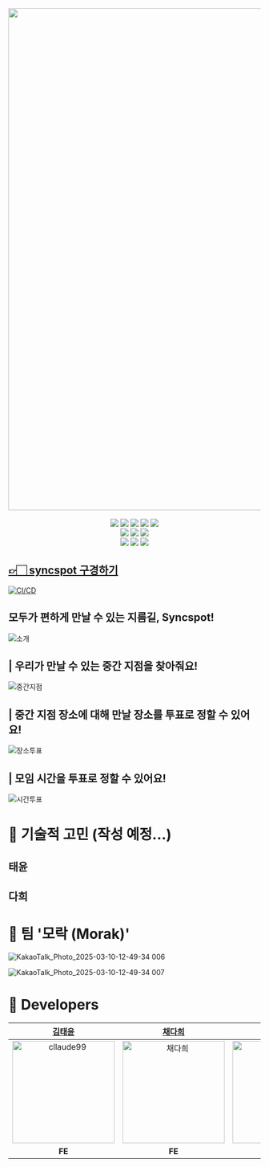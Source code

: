 <div align="center">
    <img src="https://github.com/user-attachments/assets/414c6915-f91c-4fe0-8be5-eb4f6c92523c" width="1000" />  <br/><br/>
    <img src="https://img.shields.io/badge/Node.js-22.7.0-339933?logo=nodedotjs"/>
    <img src="https://img.shields.io/badge/React-18.3.1-61DAFB?logo=react"/>
    <img src="https://img.shields.io/badge/TypeScript-5.6.3-3178C6?logo=typescript"/>
    <img src="https://img.shields.io/badge/Vite-5.4.10-646CFF?logo=vite"/>
    <img src="https://img.shields.io/badge/Yarn-4.5.1-2C8EBB?logo=yarn"/>
    <br />
    <img src="https://img.shields.io/badge/Tailwind_CSS-3.4.14-06B6D4?logo=tailwindcss"/>
    <img src="https://img.shields.io/badge/React_Query-5.59.20-FF4154?logo=reactquery"/>
    <img src="https://img.shields.io/badge/React_Router-6.28.0-CA4245?logo=reactrouter"/>
    <br />
    <img src="https://img.shields.io/badge/Zustand-5.0.2-000000?logo=zustand"/>
    <img src="https://img.shields.io/badge/Axios-1.7.7-5A29E4?logo=axios"/>
    <img src="https://img.shields.io/badge/ESLint-9.13.0-4B32C3?logo=eslint"/>
</div>

## [👉🏻 syncspot 구경하기](https://syncspot.kr/)

[![CI/CD](https://github.com/Cotato-Syncspot/Syncspot-FE/actions/workflows//cicd.yml/badge.svg)](https://github.com/Cotato-Syncspot/Syncspot-FE/actions/workflows//cicd.yml)

## 모두가 편하게 만날 수 있는 지름길, Syncspot!<br/>

![소개](https://github.com/user-attachments/assets/20714dbf-f7e4-4b94-9028-804873fc5af7)

## | 우리가 만날 수 있는 중간 지점을 찾아줘요!

![중간지점](https://github.com/user-attachments/assets/2c53e942-5e9b-48eb-a338-dd966cc48e81)

## | 중간 지점 장소에 대해 만날 장소를 투표로 정할 수 있어요!

![장소투표](https://github.com/user-attachments/assets/360e4c3d-0caa-46a4-b570-8a6d8092714b)

## | 모임 시간을 투표로 정할 수 있어요!

![시간투표](https://github.com/user-attachments/assets/cc9f5002-8a2b-4392-83df-afb426581b48)

# 🤔 기술적 고민 (작성 예정...)

## 태윤

## 다희

# 🍻 팀 '모락 (Morak)'

![KakaoTalk_Photo_2025-03-10-12-49-34 006](https://github.com/user-attachments/assets/5aa12558-7a1c-4a3b-9f9b-61526b8e729c)

![KakaoTalk_Photo_2025-03-10-12-49-34 007](https://github.com/user-attachments/assets/5e0309a3-0b8f-48cd-8461-c25b1d4a5504)


# 🐬 Developers
|                                               [김태윤](https://github.com/Cllaude99)                                                |                                                  [채다희](https://github.com/chae-dahee)                                                  |                                               [윤찬호](https://github.com/yooooonshine)                                                |                                                   [신예진](https://github.com/shinyj0)                                                   | 
| :--------------------------------------------------------------------------------------------------------------------------------------: | :---------------------------------------------------------------------------------------------------------------------------------------------: | :---------------------------------------------------------------------------------------------------------------------------------------------: | :---------------------------------------------------------------------------------------------------------------------------------------------: | 
| <img width="204" alt="cllaude99" src="https://github.com/user-attachments/assets/dce3081c-91b1-47df-8365-d9e241ecd7c8"> | <img width="204" alt="채다희" src="https://github.com/user-attachments/assets/eafb84c4-858a-4c52-a3fd-50dd1a5bf8b0"> | <img width="204" alt="윤찬호" src="https://github.com/user-attachments/assets/91e8ebe7-61f4-4b3c-8005-868869772289"> | <img width="204" alt="신예진" src="https://github.com/user-attachments/assets/df456ca0-e3d9-4a5d-b4df-05ef762f4e73"> | 
|                                                                 **FE**                                                                 |                                                                    **FE**                                                                     |                                                                    **BE**                                                                     |                                                                    **BE**                                                                     |
